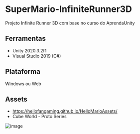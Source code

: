 # SuperMario-InfiniteRunner3D
 Projeto Infinite Runner 3D com base no curso do AprendaUnity

## Ferramentas
* Unity 2020.3.2f1
* Visual Studio 2019 (C#)

## Plataforma
Windows ou Web

## Assets
* https://hellofangaming.github.io/HelloMarioAssets/
* Cube World - Proto Series

![image](https://user-images.githubusercontent.com/47763070/122130591-3e98d700-ce0e-11eb-9082-e0ca921771db.png)
